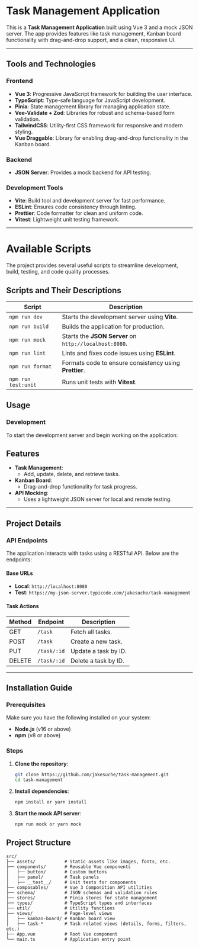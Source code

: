 
# Task Management Application

This is a **Task Management Application** built using Vue 3 and a mock JSON server. The app provides features like task management, Kanban board functionality with drag-and-drop support, and a clean, responsive UI. 

---

## Tools and Technologies

### Frontend
- **Vue 3**: Progressive JavaScript framework for building the user interface.
- **TypeScript**: Type-safe language for JavaScript development.
- **Pinia**: State management library for managing application state.
- **Vee-Validate + Zod**: Libraries for robust and schema-based form validation.
- **TailwindCSS**: Utility-first CSS framework for responsive and modern styling.
- **Vue Draggable**: Library for enabling drag-and-drop functionality in the Kanban board.

### Backend
- **JSON Server**: Provides a mock backend for API testing.

### Development Tools
- **Vite**: Build tool and development server for fast performance.
- **ESLint**: Ensures code consistency through linting.
- **Prettier**: Code formatter for clean and uniform code.
- **Vitest**: Lightweight unit testing framework.

---


# Available Scripts

The project provides several useful scripts to streamline development, build, testing, and code quality processes.

## Scripts and Their Descriptions

| Script             | Description                                      |
|--------------------|--------------------------------------------------|
| `npm run dev`      | Starts the development server using **Vite**.    |
| `npm run build`    | Builds the application for production.           |
| `npm run mock`     | Starts the **JSON Server** on `http://localhost:8080`. |
| `npm run lint`     | Lints and fixes code issues using **ESLint**.    |
| `npm run format`   | Formats code to ensure consistency using **Prettier**. |
| `npm run test:unit`| Runs unit tests with **Vitest**.                 |

## Usage

### Development
To start the development server and begin working on the application:

## Features

- **Task Management**:
  - Add, update, delete, and retrieve tasks.
- **Kanban Board**:
  - Drag-and-drop functionality for task progress.
- **API Mocking**:
  - Uses a lightweight JSON server for local and remote testing.
  
---

## Project Details

### API Endpoints

The application interacts with tasks using a RESTful API. Below are the endpoints:

#### Base URLs
- **Local**: `http://localhost:8080`
- **Test**: `https://my-json-server.typicode.com/jakesuche/task-management`

#### Task Actions

| Method | Endpoint       | Description            |
|--------|----------------|------------------------|
| GET    | `/task`        | Fetch all tasks.       |
| POST   | `/task`        | Create a new task.     |
| PUT    | `/task/:id`    | Update a task by ID.   |
| DELETE | `/task/:id`    | Delete a task by ID.   |

---

## Installation Guide

### Prerequisites

Make sure you have the following installed on your system:
- **Node.js** (v16 or above)
- **npm** (v8 or above)

### Steps

1. **Clone the repository**:
   ```bash
   git clone https://github.com/jakesuche/task-management.git
   cd task-management
   ```

2. **Install dependencies**:
   ```bash
   npm install or yarn install
   ```

3. **Start the mock API server**:

    ```bash
    npm run mock or yarn mock
   ```





## Project Structure

```plaintext
src/
├── assets/           # Static assets like images, fonts, etc.
├── components/       # Reusable Vue components
│   ├── button/       # Custom buttons
│   ├── panel/        # Task panels
│   ├── __test__/     # Unit tests for components
├── composables/      # Vue 3 Composition API utilities
├── schema/           # JSON schemas and validation rules
├── stores/           # Pinia stores for state management
├── types/            # TypeScript types and interfaces
├── util/             # Utility functions
├── views/            # Page-level views
│   ├── kanban-board/ # Kanban board view
│   ├── task-*        # Task-related views (details, forms, filters, etc.)
├── App.vue           # Root Vue component
└── main.ts           # Application entry point

```
